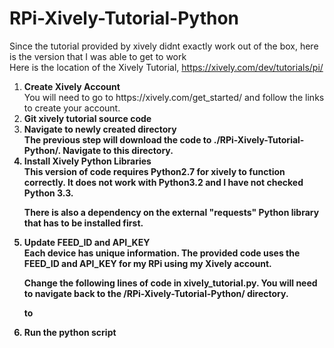 RPi-Xively-Tutorial-Python
======================

Since the tutorial provided by xively didnt exactly work out of the box, here is the version that I was able to get to work
<br>
Here is the location of the Xively Tutorial, https://xively.com/dev/tutorials/pi/

<ol>
<li><b>Create Xively Account</b></li>
You will need to go to https://xively.com/get_started/ and follow the links to create your account.

<li><b>Git xively tutorial source code</b></li>
<pre class="code-text-only" style="display: none;">
<code>git clone https://github.com/mvartani76/RPi-Xively-Tutorial-Python</code></pre>

<li><b>Navigate to newly created directory<b></li>
The previous step will download the code to <b>./RPi-Xively-Tutorial-Python/</b>. Navigate to this directory.
<pre class="code-text-only" style="display: none;">
<code>cd RPi-Tutorial-Python</code></pre>

<li><b>Install Xively Python Libraries</b></li>
This version of code requires Python2.7 for xively to function correctly. It does not work with Python3.2 and I have not checked Python 3.3.

There is also a dependency on the external "requests" Python library that has to be installed first.

<pre class="code-text-only" style="display: none;">
<code><b># Xively Library Installation </b>
git clone https://github.com/kennethreitz/requests
git clone https://github.com/xively/xively-python
cd xively-python
ln -s ../requests/requests

<b># verify import throws no errors</b>
echo "import xively" | python2.7</code>
</pre>

<li><b>Update FEED_ID and API_KEY</b></li>
Each device has unique information. The provided code uses the FEED_ID and API_KEY for my RPi using my Xively account.<br>

Change the following lines of code in <b>xively_tutorial.py</b>. You will need to navigate back to the <b>/RPi-Xively-Tutorial-Python/</b> directory.
<pre class="code-text-only" style="display: none;">
<code>FEED_ID = "2090009607"
API_KEY = "djUHb7PVHKYMlvxJn4gbAmtX2wC4SAniAniNHzm8QxexHyxW"</code></pre>
to
<pre class="code-text-only" style="display: none;">
<code>FEED_ID = "YOUR FEED ID"
API_KEY = "YOUR API KEY"</code></pre>

<li><b>Run the python script</b></li>
<pre class="code-text-only" style="display: none;">
<code>python2.7 xively_tutorial.py</code>
</pre>
</ol>

